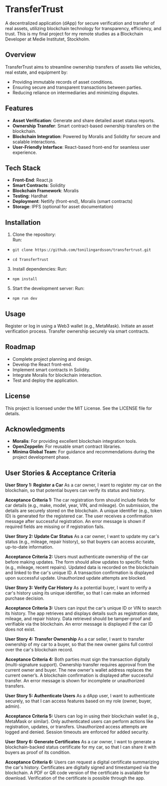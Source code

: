 # **TransferTrust**  
A decentralized application (dApp) for secure verification and transfer of real assets, utilizing blockchain technology for transparency, efficiency, and trust. This is my final project for my remote studies as a Blockchain Developer at Medie Institutet, Stockholm.

## **Overview**  
TransferTrust aims to streamline ownership transfers of assets like vehicles, real estate, and equipment by:  
- Providing immutable records of asset conditions.  
- Ensuring secure and transparent transactions between parties.  
- Reducing reliance on intermediaries and minimizing disputes.  

## **Features**  
- **Asset Verification**: Generate and share detailed asset status reports.  
- **Ownership Transfer**: Smart contract-based ownership transfers on the blockchain.  
- **Blockchain Integration**: Powered by Moralis and Solidity for secure and scalable interactions.  
- **User-Friendly Interface**: React-based front-end for seamless user experience.  

## **Tech Stack**  
- **Front-End**: React.js  
- **Smart Contracts**: Solidity  
- **Blockchain Framework**: Moralis  
- **Testing**: Hardhat  
- **Deployment**: Netlify (front-end), Moralis (smart contracts)  
- **Storage**: IPFS (optional for asset documentation)  

## **Installation**  
1. Clone the repository:  
   Run:
-     git clone https://github.com/tonilingardsson/transfertrust.git  
-     cd TransferTrust
3. Install dependencies:
Run:
-     npm install
5. Start the development server:
Run:
-     npm run dev

## **Usage**
Register or log in using a Web3 wallet (e.g., MetaMask).
Initiate an asset verification process.
Transfer ownership securely via smart contracts.

## **Roadmap**
- Complete project planning and design.
- Develop the React front-end.
- Implement smart contracts in Solidity.
- Integrate Moralis for blockchain interaction.
- Test and deploy the application.

## **License**
This project is licensed under the MIT License. See the LICENSE file for details.

## **Acknowledgments**
- **Moralis**: For providing excellent blockchain integration tools.
- **OpenZeppelin**: For reusable smart contract libraries.
- **Minima Global Team**: For guidance and recommendations during the project development phase.

## **User Stories & Acceptance Criteria**

**User Story 1: Register a Car**
As a car owner, I want to register my car on the blockchain,
so that potential buyers can verify its status and history.

**Acceptance Criteria 1:**
The car registration form should include fields for car details (e.g., make, model, year, VIN, and mileage).
On submission, the details are securely stored on the blockchain.
A unique identifier (e.g., token ID) is generated for the registered car.
The user receives a confirmation message after successful registration.
An error message is shown if required fields are missing or if registration fails.

**User Story 2: Update Car Status**
As a car owner, I want to update my car's status (e.g., mileage, repair history),
so that buyers can access accurate, up-to-date information.

**Acceptance Criteria 2:**
Users must authenticate ownership of the car before making updates.
The form should allow updates to specific fields (e.g., mileage, recent repairs).
Updated data is recorded on the blockchain and linked to the car's unique ID.
A transaction confirmation is displayed upon successful update.
Unauthorized update attempts are blocked.

**User Story 3: Verify Car History**
As a potential buyer, I want to verify a car's history using its unique identifier,
so that I can make an informed purchase decision.

**Acceptance Criteria 3:**
Users can input the car's unique ID or VIN to search its history.
The app retrieves and displays details such as registration date, mileage, and repair history.
Data retrieved should be tamper-proof and verifiable via the blockchain.
An error message is displayed if the car ID does not exist.

**User Story 4: Transfer Ownership**
As a car seller, I want to transfer ownership of my car to a buyer,
so that the new owner gains full control over the car's blockchain record.

**Acceptance Criteria 4:**
Both parties must sign the transaction digitally (multi-signature support).
Ownership transfer requires approval from the current owner and buyer.
The new owner's wallet address replaces the current owner’s.
A blockchain confirmation is displayed after successful transfer.
An error message is shown for incomplete or unauthorized transfers.

**User Story 5: Authenticate Users**
As a dApp user, I want to authenticate securely,
so that I can access features based on my role (owner, buyer, admin).

**Acceptance Criteria 5:**
Users can log in using their blockchain wallet (e.g., MetaMask or similar).
Only authenticated users can perform actions like registration, updates, or transfers.
Unauthorized access attempts are logged and denied.
Session timeouts are enforced for added security.

**User Story 6: Generate Certificates**
As a car owner, I want to generate a blockchain-backed status certificate for my car,
so that I can share it with buyers as proof of its condition.

**Acceptance Criteria 6:**
Users can request a digital certificate summarizing the car's history.
Certificates are digitally signed and timestamped via the blockchain.
A PDF or QR code version of the certificate is available for download.
Verification of the certificate is possible through the app.
